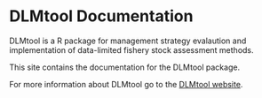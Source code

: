 # DLMtool Documentation

DLMtool is a R package for management strategy evalaution and implementation of data-limited fishery stock assessment methods.

This site contains the documentation for the DLMtool package.

For more information about DLMtool go to the [DLMtool website](http://datalimitedtoolkit.org/).


